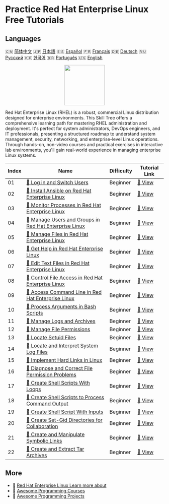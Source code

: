 # Practice Red Hat Enterprise Linux Free Tutorials

## Languages

🇨🇳 [简体中文](README_zh.md) 🇯🇵 [日本語](README_ja.md) 🇪🇸 [Español](README_es.md) 🇫🇷 [Français](README_fr.md) 🇩🇪 [Deutsch](README_de.md) 🇷🇺 [Русский](README_ru.md) 🇰🇷 [한국어](README_ko.md) 🇧🇷 [Português](README_pt.md) 🇺🇸 [English](README.md) 

<div align="center">
<img width="128px" src="https://file.labex.io/path/r7hHlDvORmjS.png">
</div>

Red Hat Enterprise Linux (RHEL) is a robust, commercial Linux distribution designed for enterprise environments. This Skill Tree offers a comprehensive learning path for mastering RHEL administration and deployment. It's perfect for system administrators, DevOps engineers, and IT professionals, presenting a structured roadmap to understand system management, security, networking, and enterprise-level Linux operations. Through hands-on, non-video courses and practical exercises in interactive lab environments, you'll gain real-world experience in managing enterprise Linux systems.

|   Index | Name                                                                                                                                                 | Difficulty   | Tutorial Link                                                                                         |
|---------|------------------------------------------------------------------------------------------------------------------------------------------------------|--------------|-------------------------------------------------------------------------------------------------------|
|      01 | [📖 Log in and Switch Users](https://labex.io/tutorials/rhel-log-in-and-switch-users-588260)                                                         | Beginner     | [🔗 View](https://labex.io/tutorials/rhel-log-in-and-switch-users-588260)                             |
|      02 | [📖 Install Ansible on Red Hat Enterprise Linux](https://labex.io/tutorials/rhel-install-ansible-on-red-hat-enterprise-linux-590544)                 | Beginner     | [🔗 View](https://labex.io/tutorials/rhel-install-ansible-on-red-hat-enterprise-linux-590544)         |
|      03 | [📖 Monitor Processes in Red Hat Enterprise Linux](https://labex.io/tutorials/rhel-monitor-processes-in-red-hat-enterprise-linux-588465)             | Beginner     | [🔗 View](https://labex.io/tutorials/rhel-monitor-processes-in-red-hat-enterprise-linux-588465)       |
|      04 | [📖 Manage Users and Groups in Red Hat Enterprise Linux](https://labex.io/tutorials/rhel-manage-users-and-groups-in-red-hat-enterprise-linux-588464) | Beginner     | [🔗 View](https://labex.io/tutorials/rhel-manage-users-and-groups-in-red-hat-enterprise-linux-588464) |
|      05 | [📖 Manage Files in Red Hat Enterprise Linux](https://labex.io/tutorials/rhel-manage-files-in-red-hat-enterprise-linux-588463)                       | Beginner     | [🔗 View](https://labex.io/tutorials/rhel-manage-files-in-red-hat-enterprise-linux-588463)            |
|      06 | [📖 Get Help in Red Hat Enterprise Linux](https://labex.io/tutorials/rhel-get-help-in-red-hat-enterprise-linux-588461)                               | Beginner     | [🔗 View](https://labex.io/tutorials/rhel-get-help-in-red-hat-enterprise-linux-588461)                |
|      07 | [📖 Edit Text Files in Red Hat Enterprise Linux](https://labex.io/tutorials/rhel-edit-text-files-in-red-hat-enterprise-linux-588460)                 | Beginner     | [🔗 View](https://labex.io/tutorials/rhel-edit-text-files-in-red-hat-enterprise-linux-588460)         |
|      08 | [📖 Control File Access in Red Hat Enterprise Linux](https://labex.io/tutorials/rhel-control-file-access-in-red-hat-enterprise-linux-588458)         | Beginner     | [🔗 View](https://labex.io/tutorials/rhel-control-file-access-in-red-hat-enterprise-linux-588458)     |
|      09 | [📖 Access Command Line in Red Hat Enterprise Linux](https://labex.io/tutorials/rhel-access-command-line-in-red-hat-enterprise-linux-588454)         | Beginner     | [🔗 View](https://labex.io/tutorials/rhel-access-command-line-in-red-hat-enterprise-linux-588454)     |
|      10 | [📖 Process Arguments in Bash Scripts](https://labex.io/tutorials/rhel-process-arguments-in-bash-scripts-588272)                                     | Beginner     | [🔗 View](https://labex.io/tutorials/rhel-process-arguments-in-bash-scripts-588272)                   |
|      11 | [📖 Manage Logs and Archives](https://labex.io/tutorials/rhel-manage-logs-and-archives-588265)                                                       | Beginner     | [🔗 View](https://labex.io/tutorials/rhel-manage-logs-and-archives-588265)                            |
|      12 | [📖 Manage File Permissions](https://labex.io/tutorials/rhel-manage-file-permissions-588264)                                                         | Beginner     | [🔗 View](https://labex.io/tutorials/rhel-manage-file-permissions-588264)                             |
|      13 | [📖 Locate Setuid Files](https://labex.io/tutorials/rhel-locate-setuid-files-588259)                                                                 | Beginner     | [🔗 View](https://labex.io/tutorials/rhel-locate-setuid-files-588259)                                 |
|      14 | [📖 Locate and Interpret System Log Files](https://labex.io/tutorials/rhel-locate-and-interpret-system-log-files-588258)                             | Beginner     | [🔗 View](https://labex.io/tutorials/rhel-locate-and-interpret-system-log-files-588258)               |
|      15 | [📖 Implement Hard Links in Linux](https://labex.io/tutorials/rhel-implement-hard-links-in-linux-588253)                                             | Beginner     | [🔗 View](https://labex.io/tutorials/rhel-implement-hard-links-in-linux-588253)                       |
|      16 | [📖 Diagnose and Correct File Permission Problems](https://labex.io/tutorials/rhel-diagnose-and-correct-file-permission-problems-588249)             | Beginner     | [🔗 View](https://labex.io/tutorials/rhel-diagnose-and-correct-file-permission-problems-588249)       |
|      17 | [📖 Create Shell Scripts With Loops](https://labex.io/tutorials/rhel-create-shell-scripts-with-loops-588247)                                         | Beginner     | [🔗 View](https://labex.io/tutorials/rhel-create-shell-scripts-with-loops-588247)                     |
|      18 | [📖 Create Shell Scripts to Process Command Output](https://labex.io/tutorials/rhel-create-shell-scripts-to-process-command-output-588246)           | Beginner     | [🔗 View](https://labex.io/tutorials/rhel-create-shell-scripts-to-process-command-output-588246)      |
|      19 | [📖 Create Shell Script With Inputs](https://labex.io/tutorials/rhel-create-shell-script-with-inputs-588245)                                         | Beginner     | [🔗 View](https://labex.io/tutorials/rhel-create-shell-script-with-inputs-588245)                     |
|      20 | [📖 Create Set-Gid Directories for Collaboration](https://labex.io/tutorials/rhel-create-set-gid-directories-for-collaboration-588244)               | Beginner     | [🔗 View](https://labex.io/tutorials/rhel-create-set-gid-directories-for-collaboration-588244)        |
|      21 | [📖 Create and Manipulate Symbolic Links](https://labex.io/tutorials/rhel-create-and-manipulate-symbolic-links-588242)                               | Beginner     | [🔗 View](https://labex.io/tutorials/rhel-create-and-manipulate-symbolic-links-588242)                |
|      22 | [📖 Create and Extract Tar Archives](https://labex.io/tutorials/rhel-create-and-extract-tar-archives-588239)                                         | Beginner     | [🔗 View](https://labex.io/tutorials/rhel-create-and-extract-tar-archives-588239)                     |

## More

- 🔗 [Red Hat Enterprise Linux Learn more about](https://labex.io/skilltrees/rhel)
- 🔗 [Awesome Programming Courses](https://github.com/labex-labs/awesome-programming-courses)
- 🔗 [Awesome Programming Projects](https://github.com/labex-labs/awesome-programming-projects)

